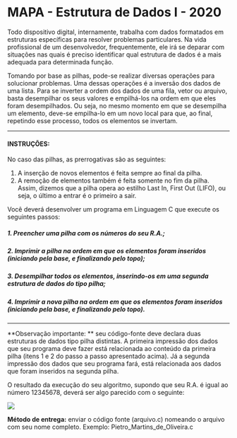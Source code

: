 # MAPA - Estrutura de Dados I - 2020

Todo dispositivo digital, internamente, trabalha com dados formatados em estruturas específicas para resolver problemas particulares. Na vida profissional de um desenvolvedor, frequentemente, ele irá se deparar com situações nas quais é preciso identificar qual estrutura de dados é a mais adequada para determinada função.

Tomando por base as pilhas, pode-se realizar diversas operações para solucionar problemas. Uma dessas operações é a inversão dos dados de uma lista. Para se inverter a ordem dos dados de uma fila, vetor ou arquivo, basta desempilhar os seus valores e empilhá-los na ordem em que eles foram desempilhados. Ou seja, no mesmo momento em que se desempilha um elemento, deve-se empilha-lo em um novo local para que, ao final, repetindo esse processo, todos os elementos se invertam.

------------

#### INSTRUÇÕES:
No caso das pilhas, as prerrogativas são as seguintes:
1. A inserção de novos elementos é feita sempre ao final da pilha.
2. A remoção de elementos também é feita somente no fim da pilha.
Assim, dizemos que a pilha opera ao estilho Last In, First Out (LIFO), ou seja, o último a entrar é o primeiro a sair.

Você deverá desenvolver um programa em Linguagem C que execute os seguintes passos:
##### 1. Preencher uma pilha com os números do seu R.A.;
##### 2. Imprimir a pilha na ordem em que os elementos foram inseridos (iniciando pela base, e finalizando pelo topo);
##### 3. Desempilhar todos os elementos, inserindo-os em uma segunda estrutura de dados do tipo pilha;
##### 4. Imprimir a nova pilha na ordem em que os elementos foram inseridos (iniciando pela base, e finalizando pelo topo).

------------

**Observação importante: ** seu código-fonte deve declara duas estruturas de dados tipo pilha distintas. A primeira impressão dos dados que seu programa deve fazer está relacionada ao conteúdo da primeira pilha (itens 1 e 2 do passo a passo apresentado acima). Já a segunda impressão dos dados que seu programa fará, está relacionada aos dados que foram inseridos na segunda pilha.

O resultado da execução do seu algoritmo, supondo que seu R.A. é igual ao número  12345678, deverá ser algo parecido com o seguinte:

![](https://sistemasead.unicesumar.edu.br/flex/amfphp/services/Portal/ImagemQuestionario2/QUE_99637_298506_1.png)
 
**Método de entrega:** enviar o código fonte (arquivo.c) nomeando o arquivo com seu nome completo. Exemplo: Pietro_Martins_de_Oliveira.c
